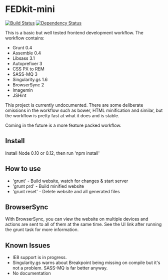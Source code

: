 # FEDkit-mini

[![Build Status](https://travis-ci.org/PJL101/fedkit-mini.svg?branch=master)](https://travis-ci.org/PJL101/fedkit-mini)
[![Dependency Status](https://www.versioneye.com/user/projects/5527f2fa2ced4f5816000c2f/badge.svg?style=flat)](https://www.versioneye.com/user/projects/5527f2fa2ced4f5816000c2f)

This is a basic but well tested frontend development workflow. The workflow contains:

* Grunt 0.4
* Assemble 0.4
* Libsass 3.1
* Autoprefixer 3
* CSS PX to REM
* SASS-MQ 3
* Singularity.gs 1.6
* BrowserSync 2
* Imagemin
* JSHint

This project is currently undocumented. There are some deliberate omissions in the workflow such as bower, HTML minification and similar, but the workflow is pretty fast at what it does and is stable.

Coming in the future is a more feature packed workflow.

## Install

Install Node 0.10 or 0.12, then run 'npm install'

## How to use

* 'grunt' - Build website, watch for changes & start server
* 'grunt prd' - Build minified website
* 'grunt reset' - Delete website and all generated files

## BrowserSync

With BrowserSync, you can view the website on multiple devices and actions are sent to all of them at the same time. See the UI link after running the grunt task for more information.

## Known Issues

* IE8 support is in progress.
* Singularity.gs warns about Breakpoint being missing on compile but it's not a problem. SASS-MQ is far better anyway.
* No documentation

